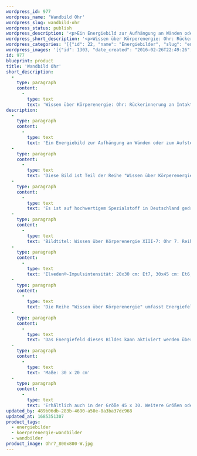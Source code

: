 ```yaml
---
wordpress_id: 977
wordpress_name: 'Wandbild Ohr'
wordpress_slug: wandbild-ohr
wordpress_status: publish
wordpress_description: '<p>Ein Energiebild zur Aufhängung an Wänden oder zum Aufstellen im Raum mit einem aktivierbaren Informationsfeld zu: Wissen über Körperenergie, speziell über die Aspekte des Ohrs in seiner Intaktheit. Das Energiefeld dieses Bildes bietet Impulse (im Sinne von Informationen) an, um das eigene Wissen über das Ohr, speziell hinsichtlich seiner Knorpel, Knochen, Haut, Nerven und anderem Gewebe, aktiv selbst zu vertiefen bzw. zu erweitern. <a href="http://info@elvedenverlag.de">Zur Anwendung für andere Personen informieren wir Sie gerne direkt</a>.<br />Diese Bild ist Teil der Reihe "Wissen über Körperenergie" (beachten Sie bitte unsere Anmerkungen weiter unten zur Reihe "Wissen über Körperenergien").</p><p>Es ist auf hochwertigem Spezialstoff in Deutschland gedruckt und sorgfältig in Handarbeit auf Holzkeilrahmen aufgezogen. Laut Herstellerangaben ist der farbintensive Druck 70 Jahre lichtecht, waschbar und in einem umweltorientierten Verfahren hergestellt. Der Oberstoff ist mit einer Spezialbeschichtung unterfüttert, so dass, bei Aufhängung an der Wand, der rückseitige Holzrahmen auch bei hellen Farben unsichtbar ist.</p><p>Bildtitel: Wissen über Körperenergie XIII-7: Ohr 7. Reihe: Körperenergiewissen</p><p>Elveden®-Impulsintensität: 20x30 cm: Et7, 30x45 cm: Et6, 40x60 cm: Et4</p><p>Die Reihe "Wissen über Körperenergie" umfasst Energiefelder in Bezug auf sämtliche Funktionen und Teilbereiche des menschlichen Körpers. Rechtlicher Hinweis: Es handelt sich bei diesen Bildern um Energiefelder mit Impulsen, um Wissen selbst zu entwickeln. Sie ersetzen nicht den Besuch bei einem Arzt etc. oder therapeutischer Anwendungen. Bei Interesse an einem Set mit den gleichen Bildern in verschiedenen Größen oder unterschiedlichen Bildern dieser Reihe wenden Sie sich bitte direkt an uns. Wir informieren Sie gerne über die Vergünstigungen. Für Praxiseinrichtungen etc. beraten wir Sie gerne.<br />Das Energiefeld dieses Bildes kann aktiviert werden über das bewusste Konzentrieren auf den für sich selbst erwünschten inneren Zustand an Wissen über Körperenergien. Es aktiviert sich jeweils der Teil des Bildenergiefeldes, der aktuell förderlich ist.</p><p>Maße: 30 x 20 cm</p><p>Erhältlich auch in der Größe 45 x 30. Weitere Größen oder andere Seitenverhältnisse, sind bis 200 cm individuell für Sie innerhalb weniger Tage herstellbar. Bitte kontaktieren Sie uns hierfür unter <a href="mailto:info@elvedenverlag.de">info@elvedenverlag.de</a>.</p><p><a href="https://my.feenbaum.de/anwendung-energie-wandbilder/">Anwendungshinweise</a>      <a href="https://my.feenbaum.de/produktinformation-wandbilder/">Produktinformationen</a></p>'
wordpress_short_description: '<p>Wissen über Körperenergie: Ohr: Rückerinnerung an Intaktheit</p>'
wordpress_categories: '[{"id": 22, "name": "Energiebilder", "slug": "energiebilder"}, {"id": 46, "name": "K\u00f6rperenergie", "slug": "koerperenergie-wandbilder"}, {"id": 24, "name": "Wandbilder", "slug": "wandbilder"}]'
wordpress_images: '[{"id": 1303, "date_created": "2016-02-26T22:49:26", "date_created_gmt": "2016-02-26T20:49:26", "date_modified": "2016-02-26T22:49:26", "date_modified_gmt": "2016-02-26T20:49:26", "src": "https://my.feenbaum.de/wp-content/uploads/2016/02/Ohr7_800x800-W.jpg", "name": "Ohr7_800x800-W", "alt": ""}]'
id: 977
blueprint: product
title: 'Wandbild Ohr'
short_description:
  -
    type: paragraph
    content:
      -
        type: text
        text: 'Wissen über Körperenergie: Ohr: Rückerinnerung an Intaktheit'
description:
  -
    type: paragraph
    content:
      -
        type: text
        text: 'Ein Energiebild zur Aufhängung an Wänden oder zum Aufstellen im Raum mit einem aktivierbaren Informationsfeld zu: Wissen über Körperenergie, speziell über die Aspekte des Ohrs in seiner Intaktheit. Das Energiefeld dieses Bildes bietet Impulse (im Sinne von Informationen) an, um das eigene Wissen über das Ohr, speziell hinsichtlich seiner Knorpel, Knochen, Haut, Nerven und anderem Gewebe, aktiv selbst zu vertiefen bzw. zu erweitern. Zur Anwendung für andere Personen informieren wir Sie gerne direkt.'
  -
    type: paragraph
    content:
      -
        type: text
        text: 'Diese Bild ist Teil der Reihe "Wissen über Körperenergie" (beachten Sie bitte unsere Anmerkungen weiter unten zur Reihe "Wissen über Körperenergien").'
  -
    type: paragraph
    content:
      -
        type: text
        text: 'Es ist auf hochwertigem Spezialstoff in Deutschland gedruckt und sorgfältig in Handarbeit auf Holzkeilrahmen aufgezogen. Laut Herstellerangaben ist der farbintensive Druck 70 Jahre lichtecht, waschbar und in einem umweltorientierten Verfahren hergestellt. Der Oberstoff ist mit einer Spezialbeschichtung unterfüttert, so dass, bei Aufhängung an der Wand, der rückseitige Holzrahmen auch bei hellen Farben unsichtbar ist.'
  -
    type: paragraph
    content:
      -
        type: text
        text: 'Bildtitel: Wissen über Körperenergie XIII-7: Ohr 7. Reihe: Körperenergiewissen'
  -
    type: paragraph
    content:
      -
        type: text
        text: 'Elveden®-Impulsintensität: 20x30 cm: Et7, 30x45 cm: Et6, 40x60 cm: Et4'
  -
    type: paragraph
    content:
      -
        type: text
        text: 'Die Reihe "Wissen über Körperenergie" umfasst Energiefelder in Bezug auf sämtliche Funktionen und Teilbereiche des menschlichen Körpers. Rechtlicher Hinweis: Es handelt sich bei diesen Bildern um Energiefelder mit Impulsen, um Wissen selbst zu entwickeln. Sie ersetzen nicht den Besuch bei einem Arzt etc. oder therapeutischer Anwendungen. Bei Interesse an einem Set mit den gleichen Bildern in verschiedenen Größen oder unterschiedlichen Bildern dieser Reihe wenden Sie sich bitte direkt an uns. Wir informieren Sie gerne über die Vergünstigungen. Für Praxiseinrichtungen etc. beraten wir Sie gerne.'
  -
    type: paragraph
    content:
      -
        type: text
        text: 'Das Energiefeld dieses Bildes kann aktiviert werden über das bewusste Konzentrieren auf den für sich selbst erwünschten inneren Zustand an Wissen über Körperenergien. Es aktiviert sich jeweils der Teil des Bildenergiefeldes, der aktuell förderlich ist.'
  -
    type: paragraph
    content:
      -
        type: text
        text: 'Maße: 30 x 20 cm'
  -
    type: paragraph
    content:
      -
        type: text
        text: 'Erhältlich auch in der Größe 45 x 30. Weitere Größen oder andere Seitenverhältnisse, sind bis 200 cm individuell für Sie innerhalb weniger Tage herstellbar. Bitte kontaktieren Sie uns hierfür unter info@elvedenverlag.de.'
updated_by: 489b06db-283b-4690-a50e-8a3ba37dc968
updated_at: 1685351307
product_tags:
  - energiebilder
  - koerperenergie-wandbilder
  - wandbilder
product_image: Ohr7_800x800-W.jpg
---
```

